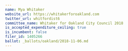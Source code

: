 ```yaml
---
name: Mya Whitaker
website_url: https://whitakerforoakland.com
twitter_url: whitfordist6
committee_name: Whitaker for Oakland City Council 2018
is_accepted_expenditure_ceiling: true
is_incumbent: false
filer_id: 1405266
ballot: _ballots/oakland/2018-11-06.md
---
```

